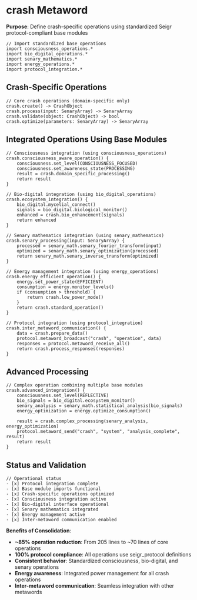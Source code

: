 # crash Metaword

**Purpose**: Define crash-specific operations using standardized Seigr protocol-compliant base modules

```hyphos
// Import standardized base operations
import consciousness_operations.*
import bio_digital_operations.*
import senary_mathematics.*
import energy_operations.*
import protocol_integration.*

```

## Crash-Specific Operations

```hyphos
// Core crash operations (domain-specific only)
crash.create() -> CrashObject
crash.process(input: SenaryArray) -> SenaryArray
crash.validate(object: CrashObject) -> bool
crash.optimize(parameters: SenaryArray) -> SenaryArray
```

## Integrated Operations Using Base Modules

```hyphos
// Consciousness integration (using consciousness_operations)
crash.consciousness_aware_operation() {
    consciousness.set_level(CONSCIOUSNESS_FOCUSED)
    consciousness.set_awareness_state(PROCESSING)
    result = crash.domain_specific_processing()
    return result
}

// Bio-digital integration (using bio_digital_operations)
crash.ecosystem_integration() {
    bio_digital.mycelial_connect()
    signals = bio_digital.biological_monitor()
    enhanced = crash.bio_enhancement(signals)
    return enhanced
}

// Senary mathematics integration (using senary_mathematics)
crash.senary_processing(input: SenaryArray) {
    processed = senary_math.senary_fourier_transform(input)
    optimized = senary_math.senary_optimization(processed)
    return senary_math.senary_inverse_transform(optimized)
}

// Energy management integration (using energy_operations)
crash.energy_efficient_operation() {
    energy.set_power_state(EFFICIENT)
    consumption = energy.monitor_levels()
    if (consumption > threshold) {
        return crash.low_power_mode()
    }
    return crash.standard_operation()
}

// Protocol integration (using protocol_integration)
crash.inter_metaword_communication() {
    data = crash.prepare_data()
    protocol.metaword_broadcast("crash", "operation", data)
    responses = protocol.metaword_receive_all()
    return crash.process_responses(responses)
}
```

## Advanced Processing

```hyphos
// Complex operation combining multiple base modules
crash.advanced_integration() {
    consciousness.set_level(REFLECTIVE)
    bio_signals = bio_digital.ecosystem_monitor()
    senary_analysis = senary_math.statistical_analysis(bio_signals)
    energy_optimization = energy.optimize_consumption()
    
    result = crash.complex_processing(senary_analysis, energy_optimization)
    protocol.metaword_send("crash", "system", "analysis_complete", result)
    return result
}
```

## Status and Validation

```hyphos
// Operational status
- [x] Protocol integration complete
- [x] Base module imports functional  
- [x] Crash-specific operations optimized
- [x] Consciousness integration active
- [x] Bio-digital interface operational
- [x] Senary mathematics integrated
- [x] Energy management active
- [x] Inter-metaword communication enabled
```

**Benefits of Consolidation**:
- **~85% operation reduction**: From 205 lines to ~70 lines of core operations
- **100% protocol compliance**: All operations use seigr_protocol definitions
- **Consistent behavior**: Standardized consciousness, bio-digital, and senary operations
- **Energy awareness**: Integrated power management for all crash operations
- **Inter-metaword communication**: Seamless integration with other metawords
